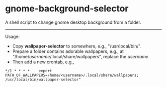# gnome-background-selector
A shell script to change gnome desktop background from a folder.

---

Usage: <br>
* Copy **wallpaper-selector** to somewhere, e.g., "/usr/local/bin/". <br>
* Prepare a folder contains adorable wallpapers, e.g., at "/home/_username_/.local/share/wallpapers", replace the _username_. <br>
* Then add a new crontab, e.g., <br>
```
*/1 * * * *    export PATH_OF_WALLPAPERS=/home/<username>/.local/share/wallpapers; /usr/local/bin/wallpaper-selector"
```
